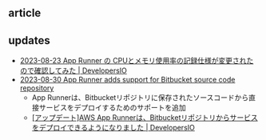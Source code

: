 

## article


## updates

- [2023-08-23 App Runner の CPUとメモリ使用率の記録仕様が変更されたので確認してみた | DevelopersIO](https://dev.classmethod.jp/articles/app-runner-cloudwatch-20230823/)
- [2023-08-30 App Runner adds support for Bitbucket source code repository](https://aws.amazon.com/jp/about-aws/whats-new/2023/08/app-runner-bitbucket-source-code-repository/)
  - App Runnerは、Bitbucketリポジトリに保存されたソースコードから直接サービスをデプロイするためのサポートを追加
  - [[アップデート]AWS App Runnerは、Bitbucketリポジトリからサービスをデプロイできるようになりました | DevelopersIO](https://dev.classmethod.jp/articles/aws-app-runner-bitbucket-repo/)
